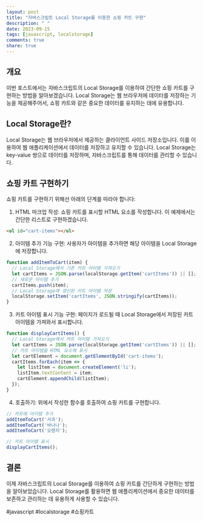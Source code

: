 ```yaml
---
layout: post
title: "자바스크립트 Local Storage를 이용한 쇼핑 카트 구현"
description: " "
date: 2023-09-15
tags: [javascript, localstorage]
comments: true
share: true
---
```


## 개요
이번 포스트에서는 자바스크립트의 Local Storage를 이용하여 간단한 쇼핑 카트를 구현하는 방법을 알아보겠습니다. Local Storage는 웹 브라우저에 데이터를 저장하는 기능을 제공해주어서, 쇼핑 카트와 같은 중요한 데이터를 유지하는 데에 유용합니다.

## Local Storage란?
Local Storage는 웹 브라우저에서 제공하는 클라이언트 사이드 저장소입니다. 이를 이용하여 웹 애플리케이션에서 데이터를 저장하고 유지할 수 있습니다. Local Storage는 key-value 쌍으로 데이터를 저장하며, 자바스크립트를 통해 데이터를 관리할 수 있습니다.

## 쇼핑 카트 구현하기
쇼핑 카트를 구현하기 위해선 아래의 단계를 따라야 합니다:

1. HTML 마크업 작성: 쇼핑 카트를 표시할 HTML 요소를 작성합니다. 이 예제에서는 간단한 리스트로 구현하겠습니다.
```html
<ul id="cart-items"></ul>
```

2. 아이템 추가 기능 구현: 사용자가 아이템을 추가하면 해당 아이템을 Local Storage에 저장합니다.
```javascript
function addItemToCart(item) {
  // Local Storage에서 기존 카트 아이템 가져오기
  let cartItems = JSON.parse(localStorage.getItem('cartItems')) || [];
  // 새로운 아이템 추가
  cartItems.push(item);
  // Local Storage에 갱신된 카트 아이템 저장
  localStorage.setItem('cartItems', JSON.stringify(cartItems));
}
```

3. 카트 아이템 표시 기능 구현: 페이지가 로드될 때 Local Storage에서 저장된 카트 아이템을 가져와서 표시합니다.
```javascript
function displayCartItems() {
  // Local Storage에서 카트 아이템 가져오기
  let cartItems = JSON.parse(localStorage.getItem('cartItems')) || [];
  // 카트 아이템을 HTML 요소에 표시
  let cartElement = document.getElementById('cart-items');
  cartItems.forEach(item => {
    let listItem = document.createElement('li');
    listItem.textContent = item;
    cartElement.appendChild(listItem);
  });
}
```

4. 호출하기: 위에서 작성한 함수를 호출하여 쇼핑 카트를 구현합니다.
```javascript
// 카트에 아이템 추가
addItemToCart('사과');
addItemToCart('바나나');
addItemToCart('오렌지');

// 카트 아이템 표시
displayCartItems();
```

## 결론
이제 자바스크립트의 Local Storage를 이용하여 쇼핑 카트를 간단하게 구현하는 방법을 알아보았습니다. Local Storage를 활용하면 웹 애플리케이션에서 중요한 데이터를 보존하고 관리하는 데 유용하게 사용할 수 있습니다.

#javascript #localstorage #쇼핑카트